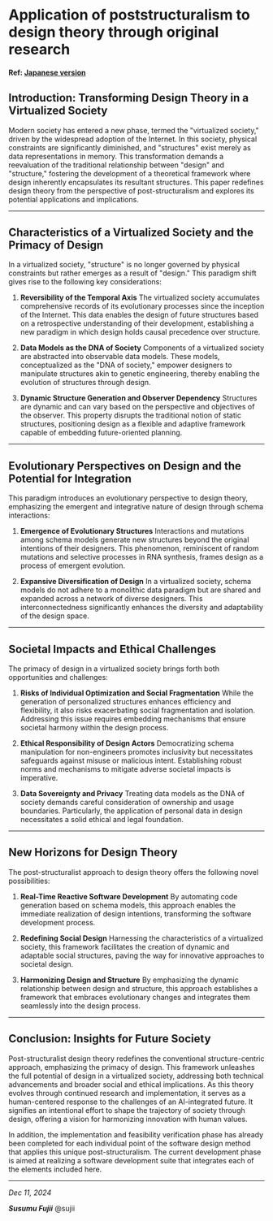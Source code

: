 # **Application of poststructuralism to design theory through original research**

#### Ref: [Japanese version](../../jp/ApplicationOfPoststructuralismToDesignTheoryThroughOriginalResearch.md)

## **Introduction: Transforming Design Theory in a Virtualized Society**
Modern society has entered a new phase, termed the "virtualized society," driven by the widespread adoption of the Internet. In this society, physical constraints are significantly diminished, and "structures" exist merely as data representations in memory. This transformation demands a reevaluation of the traditional relationship between "design" and "structure," fostering the development of a theoretical framework where design inherently encapsulates its resultant structures. This paper redefines design theory from the perspective of post-structuralism and explores its potential applications and implications.

---

## **Characteristics of a Virtualized Society and the Primacy of Design**
In a virtualized society, "structure" is no longer governed by physical constraints but rather emerges as a result of "design." This paradigm shift gives rise to the following key considerations:

1. **Reversibility of the Temporal Axis**
   The virtualized society accumulates comprehensive records of its evolutionary processes since the inception of the Internet. This data enables the design of future structures based on a retrospective understanding of their development, establishing a new paradigm in which design holds causal precedence over structure.

2. **Data Models as the DNA of Society**
   Components of a virtualized society are abstracted into observable data models. These models, conceptualized as the "DNA of society," empower designers to manipulate structures akin to genetic engineering, thereby enabling the evolution of structures through design.

3. **Dynamic Structure Generation and Observer Dependency**
   Structures are dynamic and can vary based on the perspective and objectives of the observer. This property disrupts the traditional notion of static structures, positioning design as a flexible and adaptive framework capable of embedding future-oriented planning.

---

## **Evolutionary Perspectives on Design and the Potential for Integration**
This paradigm introduces an evolutionary perspective to design theory, emphasizing the emergent and integrative nature of design through schema interactions:

1. **Emergence of Evolutionary Structures**
   Interactions and mutations among schema models generate new structures beyond the original intentions of their designers. This phenomenon, reminiscent of random mutations and selective processes in RNA synthesis, frames design as a process of emergent evolution.

2. **Expansive Diversification of Design**
   In a virtualized society, schema models do not adhere to a monolithic data paradigm but are shared and expanded across a network of diverse designers. This interconnectedness significantly enhances the diversity and adaptability of the design space.

---

## **Societal Impacts and Ethical Challenges**
The primacy of design in a virtualized society brings forth both opportunities and challenges:

1. **Risks of Individual Optimization and Social Fragmentation**
   While the generation of personalized structures enhances efficiency and flexibility, it also risks exacerbating social fragmentation and isolation. Addressing this issue requires embedding mechanisms that ensure societal harmony within the design process.

2. **Ethical Responsibility of Design Actors**
   Democratizing schema manipulation for non-engineers promotes inclusivity but necessitates safeguards against misuse or malicious intent. Establishing robust norms and mechanisms to mitigate adverse societal impacts is imperative.

3. **Data Sovereignty and Privacy**
   Treating data models as the DNA of society demands careful consideration of ownership and usage boundaries. Particularly, the application of personal data in design necessitates a solid ethical and legal foundation.

---

## **New Horizons for Design Theory**
The post-structuralist approach to design theory offers the following novel possibilities:

1. **Real-Time Reactive Software Development**
   By automating code generation based on schema models, this approach enables the immediate realization of design intentions, transforming the software development process.

2. **Redefining Social Design**
   Harnessing the characteristics of a virtualized society, this framework facilitates the creation of dynamic and adaptable social structures, paving the way for innovative approaches to societal design.

3. **Harmonizing Design and Structure**
   By emphasizing the dynamic relationship between design and structure, this approach establishes a framework that embraces evolutionary changes and integrates them seamlessly into the design process.

---

## **Conclusion: Insights for Future Society**
Post-structuralist design theory redefines the conventional structure-centric approach, emphasizing the primacy of design. This framework unleashes the full potential of design in a virtualized society, addressing both technical advancements and broader social and ethical implications. As this theory evolves through continued research and implementation, it serves as a human-centered response to the challenges of an AI-integrated future. It signifies an intentional effort to shape the trajectory of society through design, offering a vision for harmonizing innovation with human values.

In addition, the implementation and feasibility verification phase has already been completed for each individual point of the software design method that applies this unique post-structuralism. The current development phase is aimed at realizing a software development suite that integrates each of the elements included here.

---

_Dec 11, 2024_

**_Susumu Fujii_** @sujii
